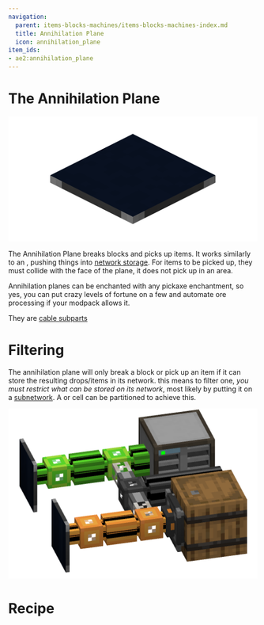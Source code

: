```yaml
---
navigation:
  parent: items-blocks-machines/items-blocks-machines-index.md
  title: Annihilation Plane
  icon: annihilation_plane
item_ids:
- ae2:annihilation_plane
---
```

# The Annihilation Plane

![A picture of an annihilation plane.](../assets/blocks/annihilation_plane.png)

The Annihilation Plane breaks blocks and picks up items. It works similarly to an <ItemLink id="import_bus" />, pushing things
into [network storage](../ae2-mechanics/import-export-storage.md). For items to be picked up, they must collide with the
face of the plane, it does not pick up in an area.

Annihilation planes can be enchanted with any pickaxe enchantment, so yes, you can put crazy levels of fortune on a few and
automate ore processing if your modpack allows it.

They are [cable subparts](../ae2-mechanics/cable-subparts.md)

# Filtering

The annihilation plane will only break a block or pick up an item if it can store the resulting drops/items
in its network. this means to filter one, *you must restrict what can be stored on its network*, most likely by putting
it on a [subnetwork](../ae2-mechanics/subnetworks.md). A <ItemLink id="storage_bus" /> or cell can be partitioned to achieve this.

![Annihilation Plane Subnet](../assets/assemblies/annihilation_filtering.png)

# Recipe

<RecipeFor id="annihilation_plane" />